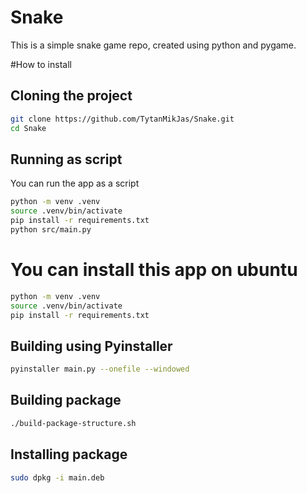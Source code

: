 # Snake
This is a simple snake game repo, created using python and pygame.

#How to install

## Cloning the project
```bash
git clone https://github.com/TytanMikJas/Snake.git
cd Snake
```

## Running as script

You can run the app as a script

```bash
python -m venv .venv
source .venv/bin/activate
pip install -r requirements.txt
python src/main.py
```

# You can install this app on ubuntu

```bash
python -m venv .venv
source .venv/bin/activate
pip install -r requirements.txt
```

## Building using Pyinstaller
```bash
pyinstaller main.py --onefile --windowed
```

## Building package
```bash
./build-package-structure.sh
```

## Installing package 
```bash
sudo dpkg -i main.deb
```

